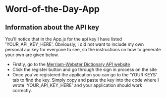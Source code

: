 # Word-of-the-Day-App


## Information about the API key
You'll notice that in the App.js for the api key I have listed 'YOUR_API_KEY_HERE'. Obviously, I did not want to include my own personal
api key for everyone to see, so the instructions on how to generate your own are given below.

* Firstly, go to the [Merriam-Webster Dictionary API website](https://dictionaryapi.com)
* Click the register button and go through the sign in process on the site
* Once you've registered the application you can go to the 'YOUR KEYS' tab to find the key. Simply copy and paste the key into the code
where I wrote 'YOUR_API_KEY_HERE' and your application should work correctly.